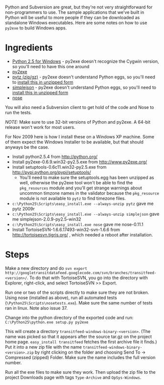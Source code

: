 Python and Subversion are great, but they're not very straightforward for non-programmers to use.  The sample applications that we've built in Python will be useful to more people if they can be downloaded as standalone Windows executables.  Here are some notes on how to use `py2exe` to build Windows apps.

# Ingredients

* [Python 2.5 for Windows](http://www.python.org/download/releases/) - py2exe doesn't recognize the Cygwin version, so you'll need to have this one around
* [py2exe](http://sourceforge.net/projects/py2exe/files/)
* [pytz (zip/gz)](http://pypi.python.org/pypi/pytz/) - py2exe doesn't understand Python eggs, so you'll need to [install this in unzipped form](http://www.py2exe.org/index.cgi/ExeWithEggs)
* [simplejson](http://pypi.python.org/pypi/simplejson/) - py2exe doesn't understand Python eggs, so you'll need to [install this in unzipped form](http://www.py2exe.org/index.cgi/ExeWithEggs)
* [nose](http://code.google.com/p/python-nose/)

You will also need a Subversion client to get hold of the code and Nose to run the tests.

*NOTE:* Make sure to use 32-bit versions of Python and py2exe.  A 64-bit release won't work for most users.

For Nov 2009 here is how I install these on a Windows XP machine. Some of them expect the Windows Installer to be available, but that should anyways be the case.

* Install python2.5.4 from http://python.org/
* Install py2exe-0.6.9.win32-py2.5.exe from http://www.py2exe.org/
* Install setuptools-0.6c11.win32-py2.5.exe from http://pypi.python.org/pypi/setuptools/
  * You'll need to make sure the setuptools.egg has been unzipped as well, otherwise the py2exe tool won't be able to find the `pkg_resources` module and you'll get strange warnings about uncommon timzone names in the validator because the `pkg_resource` module is not available to `pytz` to find timezone files.
* `c:\Python25\Scripts\easy_install.exe --always-unzip pytz` gave me pytz 2009r
* `c:\Python25\Scripts\easy_install.exe --always-unzip simplejson` gave me simplejson-2.0.9-py2.5-win32
* `c:\Python25\Scripts\easy_install.exe nose` gave me nose-0.11.1
* Install TortoiseSVN-1.6.6.17493-win32-svn-1.6.6 from http://tortoisesvn.tigris.org/ , which needed a reboot after installation.

# Steps

Make a new directory and do `svn export http://googletransitdatafeed.googlecode.com/svn/branches/transitfeed-<version>/`.  To do that with TortoiseSVN, you go into the directory with Explorer, right-click, and select TortoiseSVN >> Export.

Run one or two of the scripts directly to make sure they are not broken. Using nose (installed as above), run all automated tests (`\Python25\Scripts\nosetests.exe`). Make sure the same number of tests ran in linux. Note also issue 37.

Change into the python directory of the exported code and run:
`C:\Python25\python.exe setup.py py2exe`

This will create a directory `transitfeed-windows-binary-<version>`. (The name was picked so that it appears after the source tar.gz on the project home page. `easy_install transitfeed` fetches the first archive file it finds.) Put it into a new zip file with the name `transitfeed-windows-binary-<version>.zip` by right clicking on the folder and choosing Send To -> Compressed (zipped) Folder. Make sure the name includes the full version number.

Run all the exe files to make sure they work. Then upload the zip file to the project Downloads page with tags `Type-Archive` and `OpSys-Windows`.
